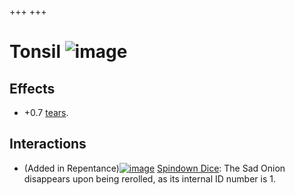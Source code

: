 +++
+++

 # Tonsil ![image](/image/Tonsil.png) 


Effects
---------


* +0.7 [tears](/wiki/Tears "Tears").


Interactions
--------------


* (Added in Repentance)[![image](/image/Spindown_Dice.png)](/wiki/Spindown_Dice "Spindown Dice") [Spindown Dice](/wiki/Spindown_Dice "Spindown Dice"): The Sad Onion disappears upon being rerolled, as its internal ID number is 1.


